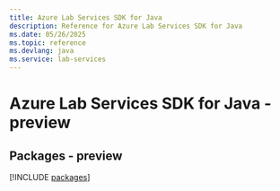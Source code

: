 ```yaml
---
title: Azure Lab Services SDK for Java
description: Reference for Azure Lab Services SDK for Java
ms.date: 05/26/2025
ms.topic: reference
ms.devlang: java
ms.service: lab-services
---
```

# Azure Lab Services SDK for Java - preview
## Packages - preview
[!INCLUDE [packages](lab-services-index.md)]